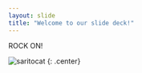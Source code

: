 ```yaml
---
layout: slide
title: "Welcome to our slide deck!"
---
```


ROCK ON!

![saritocat](https://octodex.github.com/images/saritocat.png)
{: .center}
